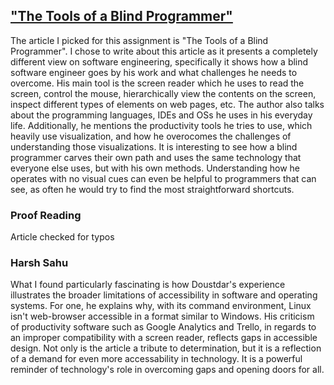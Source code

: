 ## ["The Tools of a Blind Programmer"](https://www.parhamdoustdar.com/2016/04/03/tools-of-blind-programmer/)

The article I picked for this assignment is "The Tools of a Blind Programmer". I chose to write about this article as it presents a completely different view on software engineering, specifically it shows how a blind software engineer goes by his work and what challenges he needs to overcome. His main tool is the screen reader which he uses to read the screen, control the mouse, hierarchically view the contents on the screen, inspect different types of elements on web pages, etc. The author also talks about the programming languages, IDEs and OSs he uses in his everyday life. Additionally, he mentions the productivity tools he tries to use, which heavily use visualization, and how he overocomes the challenges of understanding those visualizations. 
It is interesting to see how a blind programmer carves their own path and uses the same technology that everyone else uses, but with his own methods. Understanding how he operates with no visual cues can even be helpful to programmers that can see, as often he would try to find the most straightforward shortcuts.

### Proof Reading 

Article checked for typos

### Harsh Sahu
What I found particularly fascinating is how Doustdar's experience illustrates the broader limitations of accessibility in software and operating systems. For one, he explains why, with its command environment, Linux isn't web-browser accessible in a format similar to Windows. His criticism of productivity software such as Google Analytics and Trello, in regards to an improper compatibility with a screen reader, reflects gaps in accessible design. Not only is the article a tribute to determination, but it is a reflection of a demand for even more accessability in technology. It is a powerful reminder of technology's role in overcoming gaps and opening doors for all.